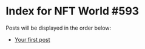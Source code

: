 # Index for NFT World #593
Posts will be displayed in the order below:

- [Your first post](./001-first.md)

